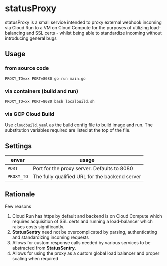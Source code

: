 # statusProxy 
statusProxy is a small service intended to proxy external webhook incoming via Cloud Run to a VM on Cloud Compute for the purposes of utilizing load-balancing and SSL certs - whilst being able to standardize incoming without introducing general bugs

## Usage 

### from source code

`PROXY_TO=xx PORT=8080 go run main.go`
### via containers (build and run)
`PROXY_TO=xx PORT=8080 bash localbuild.sh`
### via GCP Cloud Build
Use `cloudbuild.yaml` as the build config file to build image and run. The substitution variables required are listed at the top of the file.

## Settings
|envar|usage|
|-|-|
|`PORT`|Port for the proxy server. Defaults to 8080|
|`PROXY_TO`|The fully qualified URL for the backend server|

## Rationale
Few reasons

1. Cloud Run has https by default and backend is on Cloud Compute which requires acquisition of SSL certs and running a load-balancer which raises costs significantly.
1. **StatusSentry** need not be overcomplicated by parsing, authenticating and standardizing incoming requests
1. Allows for custom response calls needed by various services to be abstracted from **StatusSentry**.
1. Allows for using the proxy as a custom global load balancer and proper scaling when required
